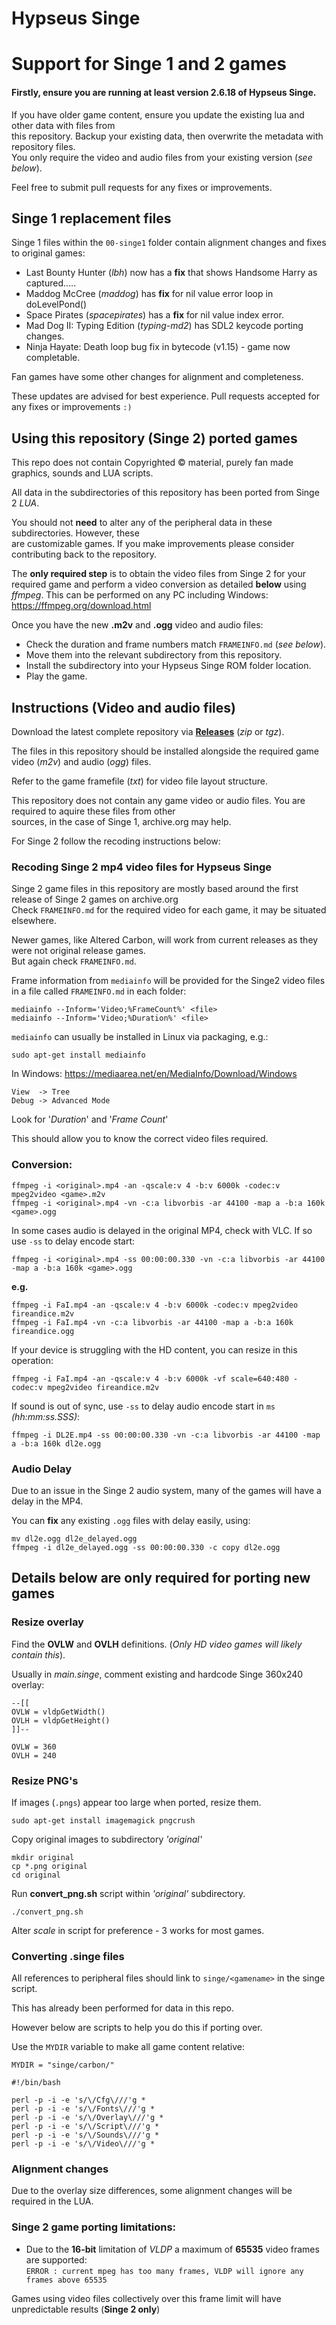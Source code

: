 # Hypseus Singe
# Support for Singe 1 and 2 games

#### Firstly, ensure you are running at least version 2.6.18 of Hypseus Singe.

If you have older game content, ensure you update the existing lua and other data with files from  
this repository. Backup your existing data, then overwrite the metadata with repository files.  
You only require the video and audio files from your existing version (_see below_).

Feel free to submit pull requests for any fixes or improvements.

## Singe 1 replacement files

Singe 1 files within the ``00-singe1`` folder contain alignment changes and fixes to original games:

- Last Bounty Hunter (*lbh*) now has a **fix** that shows Handsome Harry as captured.....  
- Maddog McCree (*maddog*) has **fix** for nil value error loop in doLevelPond()
- Space Pirates (*spacepirates*) has a **fix** for nil value index error.
- Mad Dog II: Typing Edition (*typing-md2*) has SDL2 keycode porting changes.
- Ninja Hayate: Death loop bug fix in bytecode (v1.15) - game now completable.

Fan games have some other changes for alignment and completeness.

These updates are advised for best experience. Pull requests accepted for any fixes or improvements ``:)``

## Using this repository (Singe 2) ported games

This repo does not contain Copyrighted &copy; material, purely fan made graphics, sounds and LUA scripts.

All data in the subdirectories of this repository has been ported from Singe 2 *LUA*.

You should not **need** to alter any of the peripheral data in these subdirectories. However, these \
are customizable games. If you make improvements please consider contributing back to the repository.

The **only required step** is to obtain the video files from Singe 2 for your required game and perform a video conversion as detailed **below** using *ffmpeg*. This can be performed on any PC including Windows: https://ffmpeg.org/download.html

Once you have the new **.m2v** and **.ogg** video and audio files: 

* Check the duration and frame numbers match ``FRAMEINFO.md`` (*see below*).
* Move them into the relevant subdirectory from this repository.
* Install the subdirectory into your Hypseus Singe ROM folder location.
* Play the game.

## Instructions (Video and audio files)

Download the latest complete repository via [**Releases**](https://github.com/DirtBagXon/hypseus_singe_data/releases) (*zip* or *tgz*).

The files in this repository should be installed alongside the required game video (*m2v*) and audio (*ogg*) files.

Refer to the game framefile (*txt*) for video file layout structure.

This repository does not contain any game video or audio files. You are required to aquire these files from other \
sources, in the case of Singe 1, archive.org may help.

For Singe 2 follow the recoding instructions below:

### Recoding Singe 2 mp4 video files for Hypseus Singe

Singe 2 game files in this repository are mostly based around the first release of Singe 2 games on archive.org \
Check ``FRAMEINFO.md`` for the required video for each game, it may be situated elsewhere.

Newer games, like Altered Carbon, will work from current releases as they were not original release games.  
But again check ``FRAMEINFO.md``.

Frame information from ``mediainfo`` will be provided for the Singe2 video files in a file called ``FRAMEINFO.md`` in each folder:

    mediainfo --Inform='Video;%FrameCount%' <file>
    mediainfo --Inform='Video;%Duration%' <file>

``mediainfo`` can usually be installed in Linux via packaging, e.g.:

    sudo apt-get install mediainfo
    
In Windows: https://mediaarea.net/en/MediaInfo/Download/Windows

    View  -> Tree
    Debug -> Advanced Mode

Look for '*Duration*' and '*Frame Count*'

This should allow you to know the correct video files required.

### Conversion:

    ffmpeg -i <original>.mp4 -an -qscale:v 4 -b:v 6000k -codec:v mpeg2video <game>.m2v
    ffmpeg -i <original>.mp4 -vn -c:a libvorbis -ar 44100 -map a -b:a 160k <game>.ogg

In some cases audio is delayed in the original MP4, check with VLC. If so use `-ss` to delay encode start:

    ffmpeg -i <original>.mp4 -ss 00:00:00.330 -vn -c:a libvorbis -ar 44100 -map a -b:a 160k <game>.ogg

**e.g.**

    ffmpeg -i FaI.mp4 -an -qscale:v 4 -b:v 6000k -codec:v mpeg2video fireandice.m2v
    ffmpeg -i FaI.mp4 -vn -c:a libvorbis -ar 44100 -map a -b:a 160k fireandice.ogg

If your device is struggling with the HD content, you can resize in this operation:

    ffmpeg -i FaI.mp4 -an -qscale:v 4 -b:v 6000k -vf scale=640:480 -codec:v mpeg2video fireandice.m2v

If sound is out of sync, use `-ss` to delay audio encode start in `ms` *(hh:mm:ss.SSS)*:

    ffmpeg -i DL2E.mp4 -ss 00:00:00.330 -vn -c:a libvorbis -ar 44100 -map a -b:a 160k dl2e.ogg

### Audio Delay

Due to an issue in the Singe 2 audio system, many of the games will have a delay in the MP4.

You can **fix** any existing `.ogg` files with delay easily, using:

    mv dl2e.ogg dl2e_delayed.ogg
    ffmpeg -i dl2e_delayed.ogg -ss 00:00:00.330 -c copy dl2e.ogg

## Details below are only required for porting new games

### Resize overlay

Find the **OVLW** and **OVLH** definitions. (*Only HD video games will likely contain this*).

Usually in *main.singe*, comment existing and hardcode Singe 360x240 overlay:

    --[[
    OVLW = vldpGetWidth()
    OVLH = vldpGetHeight()
    ]]--

    OVLW = 360
    OVLH = 240

### Resize PNG's

If images (``.pngs``) appear too large when ported, resize them.  

    sudo apt-get install imagemagick pngcrush

Copy original images to subdirectory *'original'*

    mkdir original
    cp *.png original
    cd original

Run **convert_png.sh** script within *'original'* subdirectory.

    ./convert_png.sh
    
Alter *scale* in script for preference - 3 works for most games.    

### Converting .singe files

All references to peripheral files should link to ``singe/<gamename>`` in the singe script.
    
This has already been performed for data in this repo.

However below are scripts to help you do this if porting over.

Use the `MYDIR` variable to make all game content relative:

    MYDIR = "singe/carbon/"

    #!/bin/bash

    perl -p -i -e 's/\/Cfg\///'g *
    perl -p -i -e 's/\/Fonts\///'g *
    perl -p -i -e 's/\/Overlay\///'g *
    perl -p -i -e 's/\/Script\///'g *
    perl -p -i -e 's/\/Sounds\///'g *
    perl -p -i -e 's/\/Video\///'g *

### Alignment changes

Due to the overlay size differences, some alignment changes will be required in the LUA.

### Singe 2 game porting limitations:

* Due to the **16-bit** limitation of *VLDP* a maximum of **65535** video frames are supported: \
  ``ERROR : current mpeg has too many frames, VLDP will ignore any frames above 65535``

Games using video files collectively over this frame limit will have unpredictable results (**Singe 2 only**)
